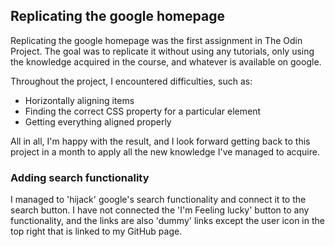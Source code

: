 
## Replicating the google homepage

Replicating the google homepage was the first assignment in The Odin Project. The goal was to replicate it without using any tutorials, only using the knowledge acquired in the course, and whatever is available on google. 

Throughout the project, I encountered difficulties, such as: 
* Horizontally aligning items
* Finding the correct CSS property for a particular element
* Getting everything aligned properly

All in all, I'm happy with the result, and I look forward getting back to this project in a month to apply all the new knowledge I've managed to acquire. 

### Adding search functionality

I managed to 'hijack' google's search functionality and connect it to the search button. I have not connected the 'I'm Feeling lucky' button to any functionality, and the links are also 'dummy' links except the user icon in the top right that is linked to my GitHub page.